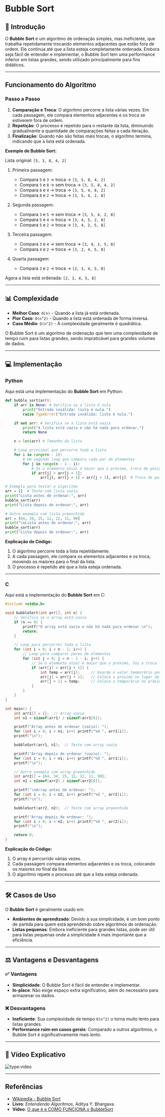 # Bubble Sort

## 📖 Introdução

O **Bubble Sort** é um algoritmo de ordenação simples, mas ineficiente, que trabalha repetidamente trocando elementos adjacentes que estão fora de ordem. Ele continua até que a lista esteja completamente ordenada. Embora seja fácil de entender e implementar, o Bubble Sort tem uma performance inferior em listas grandes, sendo utilizado principalmente para fins didáticos.

---

## Funcionamento do Algoritmo

### Passo a Passo

1. **Comparação e Troca**: O algoritmo percorre a lista várias vezes. Em cada passagem, ele compara elementos adjacentes e os troca se estiverem fora de ordem.
2. **Repetição**: O processo é repetido para o restante da lista, diminuindo gradualmente a quantidade de comparações feitas a cada iteração.
3. **Finalização**: Quando não são feitas mais trocas, o algoritmo termina, indicando que a lista está ordenada.

**Exemplo de Bubble Sort:**

Lista original: `[5, 3, 8, 4, 2]`

1. Primeira passagem:

   - Compara `5` e `3` → troca → `[3, 5, 8, 4, 2]`
   - Compara `5` e `8` → sem troca → `[3, 5, 8, 4, 2]`
   - Compara `8` e `4` → troca → `[3, 5, 4, 8, 2]`
   - Compara `8` e `2` → troca → `[3, 5, 4, 2, 8]`

2. Segunda passagem:

   - Compara `3` e `5` → sem troca → `[3, 5, 4, 2, 8]`
   - Compara `5` e `4` → troca → `[3, 4, 5, 2, 8]`
   - Compara `5` e `2` → troca → `[3, 4, 2, 5, 8]`

3. Terceira passagem:

   - Compara `3` e `4` → sem troca → `[3, 4, 2, 5, 8]`
   - Compara `4` e `2` → troca → `[3, 2, 4, 5, 8]`

4. Quarta passagem:
   - Compara `3` e `2` → troca → `[2, 3, 4, 5, 8]`

Agora a lista está ordenada: `[2, 3, 4, 5, 8]`

---

## 📊 Complexidade

- **Melhor Caso**: `O(n)` - Quando a lista já está ordenada.
- **Pior Caso**: `O(n^2)` - Quando a lista está ordenada de forma inversa.
- **Caso Médio**: `O(n^2)` - A complexidade geralmente é quadrática.

O Bubble Sort é um algoritmo de ordenação que tem uma complexidade de tempo ruim para listas grandes, sendo impraticável para grandes volumes de dados.

---

## 💻 Implementação

### Python

Aqui está uma implementação do **Bubble Sort** em Python:

```python
def bubble_sort(arr):
    if arr is None: # Verifica se a lista é nula
        print("Entrada inválida: lista é nula.")
        raise TypeError("Entrada inválida: lista é nula.")

    if not arr: # Verifica se a lista está vazia
        print("A lista está vazia e não há nada para ordenar.")
        return None

    n = len(arr) # Tamanho da lista

    # Loop principal que percorre toda a lista
    for i in range(n - 1):
        # Um segundo loop que compara cada par de elementos
        for j in range(n - 1 - i):
            # Se o elemento atual é maior que o próximo, troca de posição
            if arr[j] > arr[j + 1]:
                arr[j], arr[j + 1] = arr[j + 1], arr[j]  # Troca de posição

# Exemplo para testar o algoritmo
arr = []  # Teste com lista vazia
print("Lista antes de ordenar:", arr)
bubble_sort(arr)
print("Lista depois de ordenar:", arr)

# Outro exemplo com lista preenchida
arr = [64, 34, 25, 12, 22, 11, 90]
print("\nLista antes de ordenar:", arr)
bubble_sort(arr)
print("Lista depois de ordenar:", arr)

```

**Explicação do Código:**

1. O algoritmo percorre toda a lista repetidamente.
2. A cada passagem, ele compara os elementos adjacentes e os troca, movendo os maiores para o final da lista.
3. O processo é repetido até que a lista esteja ordenada.

---

### C

Aqui está a implementação do **Bubble Sort** em C:

```c
#include <stdio.h>

void bubbleSort(int arr[], int n) {
    // Verifica se o array está vazio
    if (n == 0) {
        printf("O array está vazio e não há nada para ordenar.\n");
        return;
    }

    // Loop para percorrer toda a lista
    for (int i = 0; i < n - 1; i++) {
        // Loop para comparar pares de elementos
        for (int j = 0; j < n - 1 - i; j++) {
            // Se o elemento atual é maior que o próximo, faz a troca
            if (arr[j] > arr[j + 1]) {
                int temp = arr[j];     // Guarda o valor temporário para troca
                arr[j] = arr[j + 1];   // Coloca o próximo no lugar do atual
                arr[j + 1] = temp;     // Coloca o temporário no próximo
            }
        }
    }
}

int main() {
    int arr1[] = {};  // Array vazio
    int n1 = sizeof(arr1) / sizeof(arr1[0]);

    printf("Array antes de ordenar (vazio): ");
    for (int i = 0; i < n1; i++) printf("%d ", arr1[i]);
    printf("\n");

    bubbleSort(arr1, n1);  // Teste com array vazio

    printf("Array depois de ordenar (vazio): ");
    for (int i = 0; i < n1; i++) printf("%d ", arr1[i]);
    printf("\n");

    // Outro exemplo com array preenchido
    int arr2[] = {64, 34, 25, 12, 22, 11, 90};
    int n2 = sizeof(arr2) / sizeof(arr2[0]);

    printf("\nArray antes de ordenar: ");
    for (int i = 0; i < n2; i++) printf("%d ", arr2[i]);
    printf("\n");

    bubbleSort(arr2, n2);  // Teste com array preenchido

    printf("Array depois de ordenar: ");
    for (int i = 0; i < n2; i++) printf("%d ", arr2[i]);
    printf("\n");

    return 0;
}
```

**Explicação do Código:**

1. O array é percorrido várias vezes.
2. Cada passagem compara elementos adjacentes e os troca, colocando os maiores no final da lista.
3. O algoritmo repete o processo até que a lista esteja ordenada.

---

## 🛠️ Casos de Uso

O **Bubble Sort** é geralmente usado em:

- **Ambientes de aprendizado**: Devido à sua simplicidade, é um bom ponto de partida para quem está aprendendo sobre algoritmos de ordenação.
- **Listas pequenas**: Embora ineficiente para grandes listas, pode ser útil para listas pequenas onde a simplicidade é mais importante que a eficiência.

---

## ⚖️ Vantagens e Desvantagens

### ✅ Vantagens

- **Simplicidade**: O Bubble Sort é fácil de entender e implementar.
- **In-place**: Não exige espaço extra significativo, além do necessário para armazenar os dados.

### ❌ Desvantagens

- **Ineficiente**: Sua complexidade de tempo `O(n^2)` o torna muito lento para listas grandes.
- **Performance ruim em casos gerais**: Comparado a outros algoritmos, o Bubble Sort é significativamente mais lento.

---

## 🎥 Vídeo Explicativo

![type:video](https://www.youtube.com/embed/8RkZoBZNNgI?si=lbZPfh023MqmhpQF)

---

## Referências

- [Wikipedia - Bubble Sort](https://en.wikipedia.org/wiki/Bubble_sort)
- **Livro**: _Entendendo Algoritmos_, Aditya Y. Bhargava.
- **Vídeo**: [O que é e COMO FUNCIONA o BubbleSort](https://www.youtube.com/watch?v=8RkZoBZNNgI)
